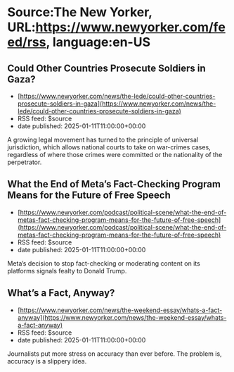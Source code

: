 # Source:The New Yorker, URL:https://www.newyorker.com/feed/rss, language:en-US

## Could Other Countries Prosecute Soldiers in Gaza?
 - [https://www.newyorker.com/news/the-lede/could-other-countries-prosecute-soldiers-in-gaza](https://www.newyorker.com/news/the-lede/could-other-countries-prosecute-soldiers-in-gaza)
 - RSS feed: $source
 - date published: 2025-01-11T11:00:00+00:00

A growing legal movement has turned to the principle of universal jurisdiction, which allows national courts to take on war-crimes cases, regardless of where those crimes were committed or the nationality of the perpetrator.

## What the End of Meta’s Fact-Checking Program Means for the Future of Free Speech
 - [https://www.newyorker.com/podcast/political-scene/what-the-end-of-metas-fact-checking-program-means-for-the-future-of-free-speech](https://www.newyorker.com/podcast/political-scene/what-the-end-of-metas-fact-checking-program-means-for-the-future-of-free-speech)
 - RSS feed: $source
 - date published: 2025-01-11T11:00:00+00:00

Meta’s decision to stop fact-checking or moderating content on its platforms signals fealty to Donald Trump.

## What’s a Fact, Anyway?
 - [https://www.newyorker.com/news/the-weekend-essay/whats-a-fact-anyway](https://www.newyorker.com/news/the-weekend-essay/whats-a-fact-anyway)
 - RSS feed: $source
 - date published: 2025-01-11T11:00:00+00:00

Journalists put more stress on accuracy than ever before. The problem is, accuracy is a slippery idea.

